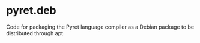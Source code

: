 # pyret.deb
Code for packaging the Pyret language compiler as a Debian package to be distributed through apt
